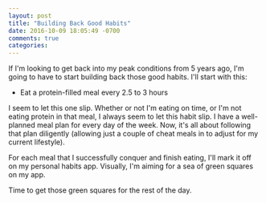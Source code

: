 ```yaml
---
layout: post
title: "Building Back Good Habits"
date: 2016-10-09 18:05:49 -0700
comments: true
categories:
---
```


If I'm looking to get back into my peak conditions from 5 years ago, I'm going to have to start building back those good habits. I'll start with this:

- Eat a protein-filled meal every 2.5 to 3 hours

I seem to let this one slip. Whether or not I'm eating on time, or I'm not eating protein in that meal, I always seem to let this habit slip. I have a well-planned meal plan for every day of the week. Now, it's all about following that plan diligently (allowing just a couple of cheat meals in to adjust for my current lifestyle).

For each meal that I successfully conquer and finish eating, I'll mark it off on my personal habits app. Visually, I'm aiming for a sea of green squares on my app.

Time to get those green squares for the rest of the day.
